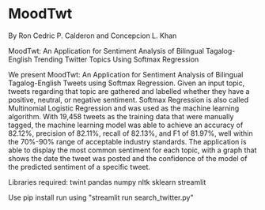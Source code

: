# MoodTwt

By Ron Cedric P. Calderon and Concepcion L. Khan

MoodTwt: An Application for Sentiment Analysis of Bilingual Tagalog-English Trending Twitter Topics Using Softmax Regression

We present MoodTwt: An Application for Sentiment Analysis of Bilingual Tagalog-English Tweets using Softmax Regression. 
Given an input topic, tweets regarding that topic are gathered and labelled whether they have a positive, neutral, or negative sentiment. 
Softmax Regression is also called Multinomial Logistic Regression and was used as the machine learning algorithm. 
With 19,458 tweets as the training data that were manually tagged,
the machine learning model was able to achieve an accuracy of 82.12\%, precision of 82.11\%, recall of 82.13\%, and F1 of 81.97\%, 
well within the 70\%-90\% range of acceptable industry standards. The application is able to display the most common sentiment for each topic, 
with a graph that shows the date the tweet was posted and the confidence of the model of the predicted sentiment of a specific tweet.

Libraries required:
twint
pandas
numpy
nltk
sklearn
streamlit

Use pip install
run using "streamlit run search_twitter.py"
